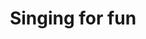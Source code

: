 ---
layout: activity
title: Singing for fun
description: You don't have to be a singer just willing to have a go! The group is informal and fun.
times:
- Thursday 1pm - 3pm
cost: £3
location: St George's Community Centre
signup: false
---